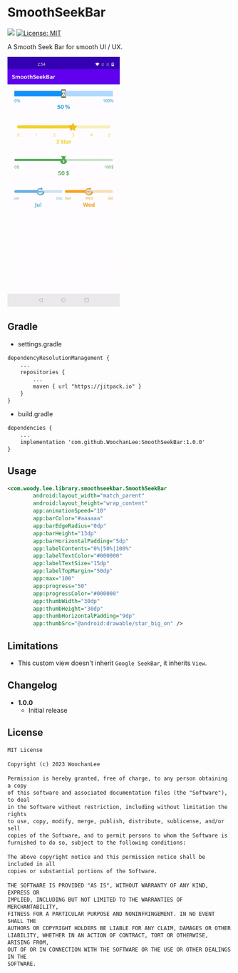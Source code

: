 
SmoothSeekBar
===============
[![](https://jitpack.io/v/WoochanLee/SmoothSeekBar.svg)](https://jitpack.io/#WoochanLee/SmoothSeekBar)
[![License: MIT](https://img.shields.io/badge/License-MIT-yellow.svg)](https://opensource.org/licenses/MIT)

A Smooth Seek Bar for smooth UI / UX.

<img src="https://github.com/WoochanLee/SmoothSeekBar/blob/main/screenshot/screenshot.gif?raw=true" width="50%"/>

Gradle
------
- settings.gradle
```
dependencyResolutionManagement {
    ...
    repositories {
        ...
        maven { url "https://jitpack.io" }
    }
}
```
- build.gradle
```
dependencies {
    ...
    implementation 'com.github.WoochanLee:SmoothSeekBar:1.0.0'
}
```

Usage
-----
```xml
<com.woody.lee.library.smoothseekbar.SmoothSeekBar
        android:layout_width="match_parent"
        android:layout_height="wrap_content"
        app:animationSpeed="10"
        app:barColor="#aaaaaa"
        app:barEdgeRadius="0dp"
        app:barHeight="13dp"
        app:barHorizontalPadding="5dp"
        app:labelContents="0%|50%|100%"
        app:labelTextColor="#000000"
        app:labelTextSize="15dp"
        app:labelTopMargin="50dp"
        app:max="100"
        app:progress="50"
        app:progressColor="#000000"
        app:thumbWidth="30dp"
        app:thumbHeight="30dp"
        app:thumbHorizontalPadding="9dp"
        app:thumbSrc="@android:drawable/star_big_on" />
```

Limitations
-----------
* This custom view doesn't inherit `Google SeekBar`, it inherits `View`.

Changelog
---------
* **1.0.0**
  * Initial release

License
-------

    MIT License

    Copyright (c) 2023 WoochanLee

    Permission is hereby granted, free of charge, to any person obtaining a copy
    of this software and associated documentation files (the "Software"), to deal
    in the Software without restriction, including without limitation the rights
    to use, copy, modify, merge, publish, distribute, sublicense, and/or sell
    copies of the Software, and to permit persons to whom the Software is
    furnished to do so, subject to the following conditions:

    The above copyright notice and this permission notice shall be included in all
    copies or substantial portions of the Software.

    THE SOFTWARE IS PROVIDED "AS IS", WITHOUT WARRANTY OF ANY KIND, EXPRESS OR
    IMPLIED, INCLUDING BUT NOT LIMITED TO THE WARRANTIES OF MERCHANTABILITY,
    FITNESS FOR A PARTICULAR PURPOSE AND NONINFRINGEMENT. IN NO EVENT SHALL THE
    AUTHORS OR COPYRIGHT HOLDERS BE LIABLE FOR ANY CLAIM, DAMAGES OR OTHER
    LIABILITY, WHETHER IN AN ACTION OF CONTRACT, TORT OR OTHERWISE, ARISING FROM,
    OUT OF OR IN CONNECTION WITH THE SOFTWARE OR THE USE OR OTHER DEALINGS IN THE
    SOFTWARE.
